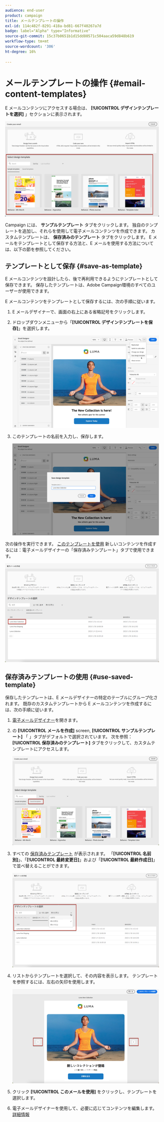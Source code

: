 ```yaml
---
audience: end-user
product: campaign
title: メールテンプレートの操作
exl-id: 114c482f-8291-418a-bd81-667f40267a7d
badge: label="Alpha" type="Informative"
source-git-commit: 15c37b0651b1d15dd80571c504aaca59d848b619
workflow-type: tm+mt
source-wordcount: '306'
ht-degree: 16%

---
```


# メールテンプレートの操作 {#email-content-templates}

E メールコンテンツにアクセスする場合は、 **[!UICONTROL デザインテンプレートを選択]** 」セクションに表示されます。

![](assets/email_designer-templates.png)

Campaign には、 **サンプルテンプレート** タブをクリックします。 独自のテンプレートを追加し、それらを使用して電子メールコンテンツを作成できます。 カスタムテンプレートは、 **保存済みのテンプレート** タブをクリックします。 E メールをテンプレートとして保存する方法と、E メールを使用する方法については、以下の節を参照してください。

## テンプレートとして保存 {#save-as-template}

E メールコンテンツを設計したら、後で再利用できるようにテンプレートとして保存できます。 保存したテンプレートは、Adobe Campaign環境のすべてのユーザーが使用できます。

E メールコンテンツをテンプレートとして保存するには、次の手順に従います。

1. E メールデザイナーで、画面の右上にある省略記号をクリックします。

1. ドロップダウンメニューから「**[!UICONTROL デザインテンプレートを保存]**」を選択します。

   ![](assets/email_designer-save-template.png)

1. このテンプレートの名前を入力し、保存します。

   ![](assets/email_designer-template-name.png)

次の操作を実行できます。 [このテンプレートを使用](#use-saved-template) 新しいコンテンツを作成するには：電子メールデザイナーの「保存済みテンプレート」タブで使用できます。

![](assets/email_designer-saved-template.png)

## 保存済みテンプレートの使用 {#use-saved-template}

保存したテンプレートは、E メールデザイナーの特定のテーブルにグループ化されます。 既存のカスタムテンプレートから E メールコンテンツを作成するには、次の手順に従います。

1. [電子メールデザイナー](create-email-content.md)を開きます。 

1. の **[!UICONTROL メールを作成]** screen, **[!UICONTROL サンプルテンプレート]** 「 」タブがデフォルトで選択されています。 次を参照： **[!UICONTROL 保存済みのテンプレート]** タブをクリックして、カスタムテンプレートにアクセスします。

   ![](assets/email_designer-saved-templates-tab.png)

1. すべての [保存済みテンプレート](#save-as-template) が表示されます。 「**[!UICONTROL 名前別]**」、「**[!UICONTROL 最終変更日]**」および「**[!UICONTROL 最終作成日]**」で並べ替えることができます。

   ![](assets/email_designer-saved-templates.png)

1. リストからテンプレートを選択して、その内容を表示します。 テンプレートを参照するには、左右の矢印を使用します。

   ![](assets/email_designer-saved-templates-navigate.png)

1. クリック **[!UICONTROL このメールを使用]** をクリックし、テンプレートを選択します。

1. 電子メールデザイナーを使用して、必要に応じてコンテンツを編集します。[詳細情報](create-email-content.md)
